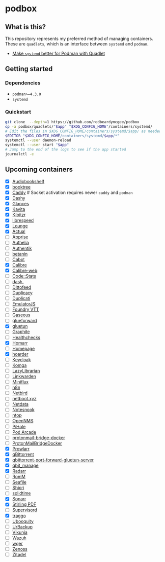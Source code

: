 # podbox

## What is this?

This repository represents my preferred method of managing containers. These
are `quadlets`, which is an interface between `systemd` and `podman`.

- [Make `systemd` better for Podman with Quadlet](https://www.redhat.com/en/blog/quadlet-podman)

## Getting started

### Dependencies

- `podman>=4.3.0`
- `systemd`

### Quickstart

```bash
git clone  --depth=1 https://github.com/redbeardymcgee/podbox
cp -a podbox/quadlets/"$app" "$XDG_CONFIG_HOME"/containers/systemd/
# Edit the files in $XDG_CONFIG_HOME/containers/systemd/$app/ as needed
$EDITOR "$XDG_CONFIG_HOME/containers/systemd/$app/*"
systemctl --user daemon-reload
systemctl --user start "$app"
# Jump to the end of the logs to see if the app started
journalctl -e
```

## Upcoming containers

- [x] [Audiobookshelf](https://www.audiobookshelf.org/)
- [x] [booktree](https://github.com/myxdvz/booktree)
- [x] [Caddy](https://caddyserver.com) # Socket activation requires newer `caddy` and `podman`
- [x] [Dashy](https://dashy.to)
- [x] [Glances](https://nicolargo.github.io/glances/)
- [x] [Kavita](https://kavitareader.com)
- [x] [Kibitzr](https://kibitzr.github.io/)
- [x] [librespeed](https://librespeed.org)
- [x] [Lounge](https://thelounge.chat)
- [x] [Actual](https://actualbudget.github.io/docs/)
- [ ] [Apprise](https://github.com/caronc/apprise)
- [ ] [Authelia](https://www.authelia.com/)
- [ ] [Authentik](https://goauthentik.io/)
- [ ] [betanin](https://github.com/sentriz/betanin)
- [ ] [Cabot](https://cabotapp.com/)
- [x] [Calibre](https://github.com/linuxserver/docker-calibre)
- [x] [Calibre-web](https://github.com/janeczku/calibre-web)
- [ ] [Code::Stats](https://codestats.net/)
- [ ] [dash.](https://getdashdot.com/)
- [ ] [Dittofeed](https://www.dittofeed.com)
- [ ] [Duplicacy](https://duplicacy.com/)
- [ ] [Duplicati](https://duplicati.com/)
- [ ] [EmulatorJS](https://emulatorjs.org/)
- [ ] [Foundry VTT](https://foundryvtt.com)
- [ ] [Gaseous](https://github.com/gaseous-project/gaseous-server)
- [ ] [glueforward](https://github.com/GeoffreyCoulaud/glueforward)
- [x] [gluetun](https://github.com/qdm12/gluetun)
- [ ] [Graphite](https://graphiteapp.org/)
- [ ] [Healthchecks](https://healthchecks.io/)
- [x] [Homarr](https://homarr.dev/)
- [ ] [Homepage](https://gethomepage.dev/)
- [x] [hoarder](https://hoarder.app/)
- [ ] [Keycloak](https://www.keycloak.org)
- [ ] [Komga](https://komga.org/)
- [ ] [LazyLibrarian](https://lazylibrarian.gitlab.io/)
- [ ] [Linkwarden](https://linkwarden.app/)
- [ ] [Miniflux](https://miniflux.app/)
- [ ] [n8n](https://n8n.io/)
- [ ] [Netbird](https://netbird.io/)
- [ ] [netboot.xyz](https://netboot.xyz)
- [ ] [Netdata](https://www.netdata.cloud/)
- [ ] [Notesnook](https://github.com/streetwriters/notesnook-sync-server)
- [ ] [ntop](https://www.ntop.org/)
- [ ] [OpenNMS](https://www.opennms.org/)
- [ ] [PiHole](https://pi-hole.net/)
- [ ] [Pod Arcade](https://www.pod-arcade.com/)
- [ ] [protonmail-bridge-docker](https://github.com/shenxn/protonmail-bridge-docker)
- [ ] [ProtonMailBridgeDocker](https://github.com/VideoCurio/ProtonMailBridgeDocker)
- [x] [Prowlarr](https://prowlarr.com)
- [x] [qBittorrent](https://qbittorrent.org)
- [x] [qbittorrent-port-forward-gluetun-server](https://github.com/mjmeli/qbittorrent-port-forward-gluetun-server)
- [x] [qbit_manage](https://github.com/StuffAnThings/qbit_manage)
- [x] [Radarr](https://radarr.video)
- [ ] [RomM](https://romm.app/)
- [ ] [Seafile](https://www.seafile.com)
- [ ] [Shiori](https://github.com/go-shiori/shiori)
- [ ] [solidtime](https://docs.solidtime.io/self-hosting/intro)
- [x] [Sonarr](https://sonarr.tv)
- [x] [Stirling PDF](https://stirlingpdf.io)
- [ ] [Supervisord](http://supervisord.org/)
- [x] [traggo](https://traggo.net)
- [ ] [Ubooquity](https://vaemendis.net/ubooquity/)
- [ ] [UrBackup](https://urbackup.org)
- [ ] [Vikunja](https://vikunja.io)
- [ ] [Wazuh](https://wazuh.com/)
- [ ] [wger](https://wger.de/)
- [ ] [Zenoss](https://www.zenoss.com/)
- [ ] [Zitadel](https://zitadel.com/)
